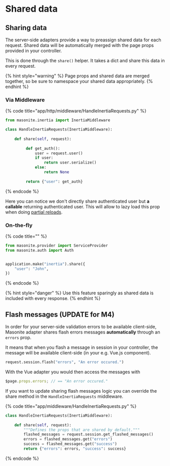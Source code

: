 # Shared data

## Sharing data

The server-side adapters provide a way to preassign shared data for each request. Shared data will be automatically merged with the page props provided in your controller.

This is done through the `share()` helper. It takes a dict and share this data in every request.

{% hint style="warning" %}
Page props and shared data are merged together, so be sure to namespace your shared data appropriately.
{% endhint %}

### Via Middleware

{% code title="app/http/middleware/HandleInertiaRequests.py" %}
```python
from masonite.inertia import InertiaMiddleware

class HandleInertiaRequests(InertiaMiddleware):
    
    def share(self, request):
    
         def get_auth():
             user = request.user()
             if user:
                 return user.serialize()
             else:
                 return None
                 
         return {"user": get_auth}
```
{% endcode %}

Here you can notice we don't directly share authenticated user but **a callable** returning authenticated user. This will allow to lazy load this prop when doing [partial reloads](../advanced/partial-reloads.md).

### On-the-fly

{% code title="" %}
```python
from masonite.provider import ServiceProvider
from masonite.auth import Auth


application.make("inertia").share({
    "user": "John",
})
```
{% endcode %}

{% hint style="danger" %}
Use this feature sparingly as shared data is included with every response.
{% endhint %}

## Flash messages (UPDATE for M4)

In order for your server-side validation errors to be available client-side, Masonite adapter shares flash errors messages **automatically** through an `errors` prop.

It means that when you flash a message in session in your controller, the message will be available client-side (in your e.g. Vue.js component).

```python
request.session.flash("errors", "An error occured.")
```

With the Vue adapter you would then access the messages with

```javascript
$page.props.errors; // == "An error occured."
```

If you want to update sharing flash messages logic you can override the share method in the `HandleInertiaRequests` middleware.

{% code title="app/middleware/HandleInertiaRequests.py" %}
```python
class HandleInertiaRequests(InertiaMiddleware):
    
    def share(self, request):
        """Defines the props that are shared by default."""
        flashed_messages = request.session.get_flashed_messages()
        errors = flashed_messages.get("errors")
        success = flashed_messages.get("success")
        return {"errors": errors, "success": success}
```
{% endcode %}
